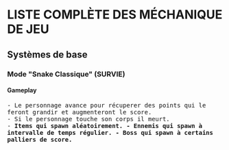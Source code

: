 # LISTE COMPLÈTE DES MÉCHANIQUE DE JEU
## Systèmes de base

### Mode "Snake Classique" (SURVIE)
#### Gameplay
<tt>
- Le personnage avance pour récuperer des points qui le feront grandir et augmenteront le score. </br>
- Si le personnage touche son corps il meurt. </br> 
</span>
- <b> Items qui spawn aléatoirement. <b>
- <b> Ennemis qui spawn à intervalle de temps régulier. </b>
- <b> Boss qui spawn à certains palliers de score. </b>

